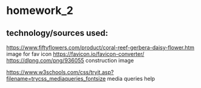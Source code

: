 # homework_2


## technology/sources used:
https://www.fiftyflowers.com/product/coral-reef-gerbera-daisy-flower.htm image for fav icon
https://favicon.io/favicon-converter/ 
https://dlpng.com/png/936055 construction image

https://www.w3schools.com/css/tryit.asp?filename=trycss_mediaqueries_fontsize media queries help
